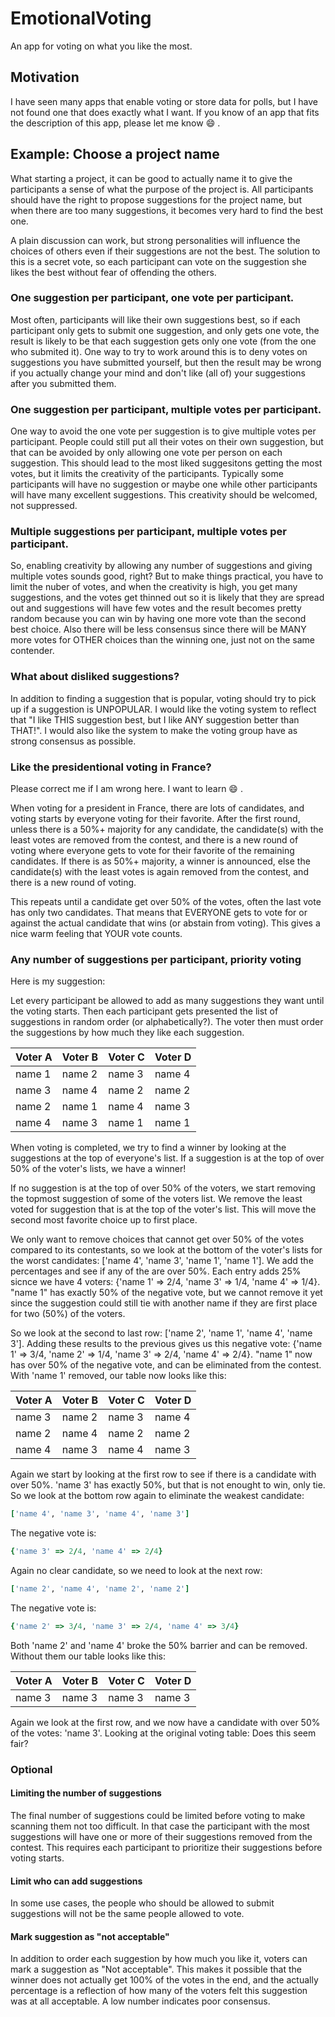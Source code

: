 # EmotionalVoting

An app for voting on what you like the most.

## Motivation

I have seen many apps that enable voting or store data for polls, but I have not found one that does exactly what I want.  If you know of an app that fits the description of this app, please let me know :smile: .

## Example: Choose a project name

What starting a project, it can be good to actually name it to give the participants a sense of what the purpose of the project is.  All participants should have the right to propose suggestions for the project name, but when there are too many suggestions, it becomes very hard to find the best one.

A plain discussion can work, but strong personalities will influence the choices of others even if their suggestions are not the best.  The solution to this is a secret vote, so each participant can vote on the suggestion she likes the best without fear of offending the others.

### One suggestion per participant, one vote per participant.

Most often, participants will like their own suggestions best, so if each participant only gets to submit one suggestion, and only gets one vote, the result is likely to be that each suggestion gets only one vote (from the one who submited it).  One way to try to work around this is to deny votes on suggestions you have submitted yourself, but then the result may be wrong if you actually change your mind and don't like (all of) your suggestions after you submitted them.

### One suggestion per participant, multiple votes per participant.

One way to avoid the one vote per suggestion is to give multiple votes per participant.  People could still put all their votes on their own suggestion, but that can be avoided by only allowing one vote per person on each suggestion.  This should lead to the most liked suggesitons getting the most votes, but it limits the creativity of the participants.  Typically some participants will have no suggestion or maybe one while other participants will have many excellent suggestions.  This creativity should be welcomed, not suppressed.

### Multiple suggestions per participant, multiple votes per participant.

So, enabling creativity by allowing any number of suggestions and giving multiple votes sounds good, right?  But to make things practical, you have to limit the nuber of votes, and when the creativity is high, you get many suggestions, and the votes get thinned out so it is likely that they are spread out and suggestions will have few votes and the result becomes pretty random because you can win by having one more vote than the second best choice.  Also there will be less consensus since there will be MANY more votes for OTHER choices than the winning one, just not on the same contender.

### What about disliked suggestions?

In addition to finding a suggestion that is popular, voting should try to pick up if a suggestion is UNPOPULAR.  I would like the voting system to reflect that "I like THIS suggestion best, but I like ANY suggestion better than THAT!".  I would also like the system to make the voting group have as strong consensus as possible.

### Like the presidentional voting in France?

Please correct me if I am wrong here.  I want to learn :smile: .

When voting for a president in France, there are lots of candidates, and voting starts by everyone voting for their favorite.  After the first round, unless there is a 50%+ majority for any candidate, the candidate(s) with the least votes are removed from the contest, and there is a new round of voting where everyone gets to vote for their favorite of the remaining candidates.  If there is as 50%+ majority, a winner is announced, else the candidate(s) with the least votes is again removed from the contest, and there is a new round of voting.

This repeats until a candidate get over 50% of the votes, often the last vote has only two candidates.  That means that EVERYONE gets to vote for or against the actual candidate that wins (or abstain from voting).  This gives a nice warm feeling that YOUR vote counts.

### Any number of suggestions per participant, priority voting

Here is my suggestion:

Let every participant be allowed to add as many suggestions they want until the voting starts.  Then each participant gets presented the list of suggestions in random order (or alphabetically?).  The voter then must order the suggestions by how much they like each suggestion.

| Voter A | Voter B | Voter C | Voter D |
|---------|---------|---------|---------|
| name 1  | name 2  | name 3  | name 4  |
| name 3  | name 4  | name 2  | name 2  |
| name 2  | name 1  | name 4  | name 3  |
| name 4  | name 3  | name 1  | name 1  |


When voting is completed, we try to find a winner by looking at the suggestions at the top of everyone's list.  If a suggestion is at the top of over 50% of the voter's lists, we have a winner!

If no suggestion is at the top of over 50% of the voters, we start removing the topmost suggestion of some of the voters list.  We remove the least voted for suggestion that is at the top of the voter's list.  This will move the second most favorite choice up to first place.

We only want to remove choices that cannot get over 50% of the votes compared to its contestants, so we look at the bottom of the voter's lists for the worst candidates: ['name 4', 'name 3', 'name 1', 'name 1'].  We add the percentages and see if any of the are over 50%.  Each entry adds 25% sicnce we have 4 voters:  {'name 1' => 2/4, 'name 3' => 1/4, 'name 4' => 1/4}.  "name 1" has exactly 50% of the negative vote, but we cannot remove it yet since the suggestion could still tie with another name if they are first place for two (50%) of the voters.

So we look at the second to last row:  ['name 2', 'name 1', 'name 4', 'name 3'].  Adding these results to the previous gives us this negative vote: {'name 1' => 3/4, 'name 2' => 1/4, 'name 3' => 2/4, 'name 4' => 2/4}.  "name 1" now has over 50% of the negative vote, and can be eliminated from the contest.  With 'name 1' removed, our table now looks like this:

| Voter A | Voter B | Voter C | Voter D |
|---------|---------|---------|---------|
| name 3  | name 2  | name 3  | name 4  |
| name 2  | name 4  | name 2  | name 2  |
| name 4  | name 3  | name 4  | name 3  |

Again we start by looking at the first row to see if there is a candidate with over 50%.  'name 3' has exactly 50%, but that is not enought to win, only tie.  So we look at the bottom row again to eliminate the weakest candidate:

```ruby
['name 4', 'name 3', 'name 4', 'name 3']
```

The negative vote is:

```ruby
{'name 3' => 2/4, 'name 4' => 2/4}
```

Again no clear candidate, so we need to look at the next row:

```ruby
['name 2', 'name 4', 'name 2', 'name 2']
```

The negative vote is:

```ruby
{'name 2' => 3/4, 'name 3' => 2/4, 'name 4' => 3/4}
```
Both 'name 2' and 'name 4' broke the 50% barrier and can be removed.  Without them our table looks like this:

| Voter A | Voter B | Voter C | Voter D |
|---------|---------|---------|---------|
| name 3  | name 3  | name 3  | name 3  |

Again we look at the first row, and we now have a candidate with over 50% of the votes:  'name 3'.  Looking at the original voting table:  Does this seem fair?


### Optional

#### Limiting the number of suggestions

The final number of suggestions could be limited before voting to make scanning them not too difficult.  In that case the participant with the most suggestions will have one or more of their suggestions removed from the contest.  This requires each participant to prioritize their suggestions before voting starts.

#### Limit who can add suggestions

In some use cases, the people who should be allowed to submit suggestions will not be the same people allowed to vote.

#### Mark suggestion as "not acceptable"

In addition to order each suggestion by how much you like it, voters can mark a suggestion as "Not acceptable".  This makes it possible that the winner does not actually get 100% of the votes in the end, and the actually percentage is a reflection of how many of the voters felt this suggestion was at all acceptable.  A low number indicates poor consensus.
